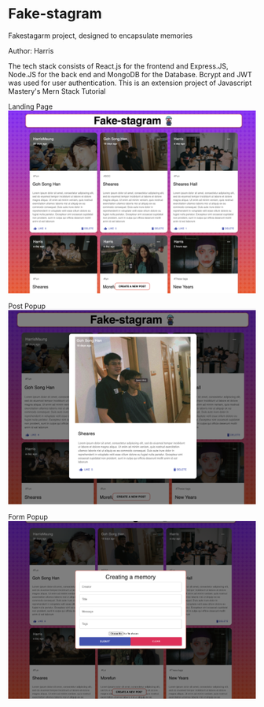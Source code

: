# Fake-stagram
Fakestagarm project, designed to encapsulate memories 

Author: Harris

The tech stack consists of React.js for the frontend and Express.JS, Node.JS for the back end and MongoDB for the Database. Bcrypt and JWT was used for user authentication.
This is an extension project of Javascript Mastery's Mern Stack Tutorial

Landing Page
![Current Product](fake-stagram.png)

Post Popup
![Popup](fake-stagram-1.png)

Form Popup
![Form](fake-stagram-2.png)
